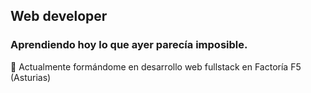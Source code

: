 ## Web developer
### Aprendiendo hoy lo que ayer parecía imposible.

🚀 Actualmente formándome en desarrollo web fullstack en Factoría F5 (Asturias)

